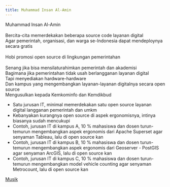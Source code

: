 ```yaml
---
title: Muhammad Insan Al-Amin
---
```


Muhammad Insan Al-Amin\
\
Bercita-cita memerdekakan beberapa source code layanan digital\
Agar pemerintah, organisasi, dan warga se-Indonesia dapat mendeploynya secara gratis\
\
Hobi promosi open source di lingkungan pemerintahan\
\
Senang jika bisa mensilaturahimkan pemerintah dan akademisi\
Bagimana jika pemerintahan tidak usah berlangganan layanan digital\
Tapi menyediakan hardware-hardware\
Dan kampus yang mengembangkan layanan-layanan digitalnya secara open source
\
Mengusulkan kepada Kemkominfo dan Kemdikbud
- Satu jurusan IT, minimal memerdekakan satu open source layanan digital langganan pemerintah dan umkm
- Kebanyakan kurangnya open source di aspek ergonomisnya, intinya biasanya sudah mencukupi
- Contoh, jurusan IT di kampus A, 10 % mahasiswa dan dosen turun-temurun mengembangkan aspek ergonomis dari Apache Superset agar senyaman Tableau, lalu di open source kan
- Contoh, jurusan IT di kampus B, 10 % mahasiswa dan dosen turun-temurun mengembangkan aspek ergonomis dari Geoserver - PostGIS agar senyaman ArcGIS, lalu di open source kan
- Contoh, jurusan IT di kampus C, 10 % mahasiswa dan dosen turun-temurun mengembangkan model vehicle counting agar senyaman Metrocount, lalu di open source kan




[Musik](/musik)

